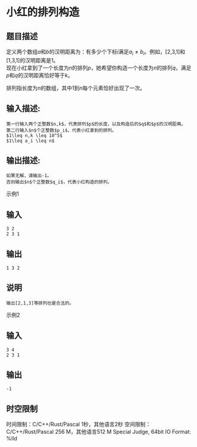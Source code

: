 # 小红的排列构造

## 题目描述

定义两个数组$a$和$b$的汉明距离为：有多少个下标$i$满足$a_i≠b_i$。例如，[2,3,1]和[1,3,1]的汉明距离是1。  
现在小红拿到了一个长度为$n$的排列$p$，她希望你构造一个长度为$n$的排列$q$，满足$p$和$q$的汉明距离恰好等于$k$。  
  
排列指长度为$n$的数组，其中1到$n$每个元素恰好出现了一次。  


## 输入描述:
    
    
    第一行输入两个正整数$n,k$，代表排列$p$的长度，以及构造后的$q$和$p$的汉明距离。  
    第二行输入$n$个正整数$p_i$，代表小红拿到的排列。  
    $1\leq n,k \leq 10^5$  
    $1\leq a_i \leq n$

## 输出描述:
    
    
    如果无解，请输出-1。  
    否则输出$n$个正整数$q_i$，代表小红构造的排列。

示例1 

## 输入
    
    
    3 2
    2 3 1

## 输出
    
    
    1 3 2

## 说明
    
    
    输出[2,1,3]等排列也是合法的。

示例2 

## 输入
    
    
    3 4
    2 3 1

## 输出
    
    
    -1


## 时空限制

时间限制：C/C++/Rust/Pascal 1秒，其他语言2秒
空间限制：C/C++/Rust/Pascal 256 M，其他语言512 M
Special Judge, 64bit IO Format: %lld